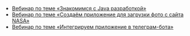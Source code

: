 - [Вебинар по теме «Знакомимся с Java разработкой»](https://youtu.be/EfoYz5rI-cs)
- [Вебинар по теме «Создаём приложение для загрузки фото с сайта NASA»](https://youtu.be/v3LUVz0a6W8)
- [Вебинар по теме «Интегрируем приложение в телеграм-бота»]()
